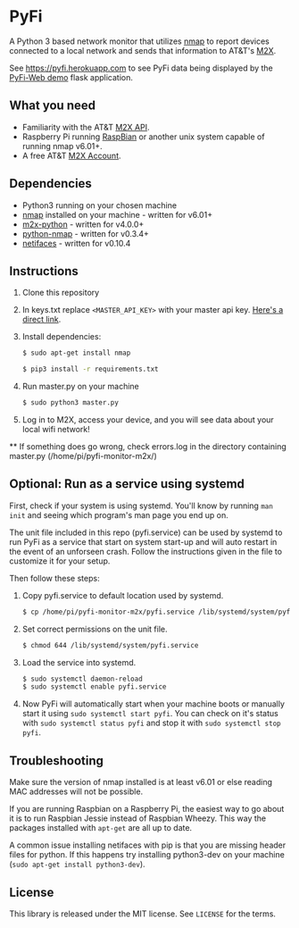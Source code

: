 # PyFi
A Python 3 based network monitor that utilizes [nmap](https://nmap.org) to report devices connected to a local network and sends that information to AT&T's [M2X](https://m2x.att.com).

See https://pyfi.herokuapp.com to see PyFi data being displayed by the [PyFi-Web demo](https://github.com/sterlzbd/pyfi-monitor-web) flask application.

## What you need
* Familiarity with the AT&T [M2X API](https://m2x.att.com/developer/documentation/v2/overview).
* Raspberry Pi running [RaspBian](http://www.raspbian.org) or another unix system capable of running nmap v6.01+.
* A free AT&T [M2X Account](https://m2x.att.com/signup).

## Dependencies

* Python3 running on your chosen machine
* [nmap](https://nmap.org) installed on your machine - written for v6.01+
* [m2x-python](https://github.com/attm2x/m2x-python) - written for v4.0.0+
* [python-nmap](https://pypi.python.org/pypi/python-nmap) - written for v0.3.4+
* [netifaces](https://pypi.python.org/pypi/netifaces) - written for v0.10.4


## Instructions

1. Clone this repository
2. In keys.txt replace `<MASTER_API_KEY>`
with your master api key. [Here's a direct link](https://m2x.att.com/account).
3. Install dependencies:
    ```bash
    $ sudo apt-get install nmap
    ```

    ```bash
    $ pip3 install -r requirements.txt
    ```

4. Run master.py on your machine

    ```bash
    $ sudo python3 master.py
    ```

5. Log in to M2X, access your device, and you will see data about your local wifi network!

** If something does go wrong, check errors.log in the directory containing master.py (/home/pi/pyfi-monitor-m2x/)

## Optional: Run as a service using systemd

First, check if your system is using systemd. You'll know by running `man init` and seeing which program's man page you end up on.

The unit file included in this repo (pyfi.service) can be used by systemd to run PyFi as a service that start on system start-up and will auto restart in the event of an unforseen crash. Follow the instructions given in the file to customize it for your setup.

Then follow these steps:

1. Copy pyfi.service to default location used by systemd.

    ```bash
    $ cp /home/pi/pyfi-monitor-m2x/pyfi.service /lib/systemd/system/pyfi.service
    ```
2. Set correct permissions on the unit file.

    ```bash
    $ chmod 644 /lib/systemd/system/pyfi.service
    ```
3. Load the service into systemd.

    ```bash
    $ sudo systemctl daemon-reload
    $ sudo systemctl enable pyfi.service
    ```
4. Now PyFi will automatically start when your machine boots or manually start it using `sudo systemctl start pyfi`.
You can check on it's status with `sudo systemctl status pyfi` and stop it with `sudo systemctl stop pyfi`.


## Troubleshooting

Make sure the version of nmap installed is at least v6.01 or else reading MAC addresses will not be possible.

If you are running Raspbian on a Raspberry Pi, the easiest way to go about it is to run Raspbian Jessie instead of Raspbian Wheezy. This way the packages installed with `apt-get` are all up to date.

A common issue installing netifaces with pip is that you are missing header files for python. If this happens try installing python3-dev on your machine (`sudo apt-get install python3-dev`).

## License

This library is released under the MIT license. See ``LICENSE`` for the terms.

